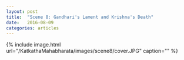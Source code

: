 ```yaml
---
layout: post
title:  "Scene 8: Gandhari's Lament and Krishna's Death"
date:   2016-08-09
categories: articles
---
```


{% include image.html url="/KatkathaMahabharata/images/scene8/cover.JPG" caption="" %}